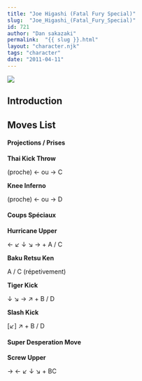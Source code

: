 ```yaml
---
title: "Joe Higashi (Fatal Fury Special)"
slug:  "Joe_Higashi_(Fatal_Fury_Special)"
id: 721
author: "Dan sakazaki"
permalink:  "{{ slug }}.html"
layout: "character.njk"
tags: "character"
date: "2011-04-11"
---
```


![](/images/FfspJoe.PNG)  

## Introduction

## Moves List

#### Projections / Prises

**Thai Kick Throw**

(proche) ← ou → C

**Knee Inferno**

(proche) ← ou → D

#### Coups Spéciaux

**Hurricane Upper**

← ↙ ↓ ↘ → + A / C

**Baku Retsu Ken**

A / C (répetivement)

**Tiger Kick**

↓ ↘ → ↗ + B / D

**Slash Kick**

\[↙\] ↗ + B / D

#### Super Desperation Move

**Screw Upper**

→ ← ↙ ↓ ↘ + BC
